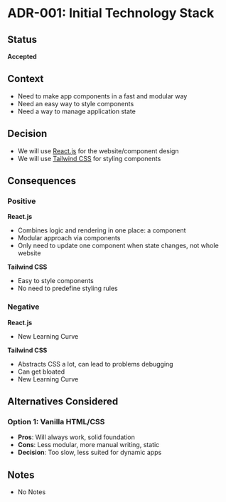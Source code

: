 # ADR-001: Initial Technology Stack

## Status
**Accepted**

## Context

- Need to make app components in a fast and modular way
- Need an easy way to style components
- Need a way to manage application state

## Decision
- We will use [React.js](https://react.dev/) for the website/component design
- We will use [Tailwind CSS](https://tailwindcss.com/) for styling components

## Consequences

### Positive

**React.js**
- Combines logic and rendering in one place: a component
- Modular approach via components
- Only need to update one component when state changes, not whole website

**Tailwind CSS**
- Easy to style components
- No need to predefine styling rules

### Negative

**React.js**
- New Learning Curve

**Tailwind CSS**
- Abstracts CSS a lot, can lead to problems debugging
- Can get bloated
- New Learning Curve

## Alternatives Considered

### Option 1: Vanilla HTML/CSS
- **Pros**: Will always work, solid foundation
- **Cons**: Less modular, more manual writing, static
- **Decision**: Too slow, less suited for dynamic apps

## Notes
- No Notes